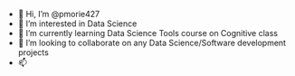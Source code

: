 - 👋 Hi, I’m @pmorie427
- 👀 I’m interested in Data Science
- 🌱 I’m currently learning Data Science Tools course on Cognitive class
- 💞️ I’m looking to collaborate on any Data Science/Software development projects
- 📫 
<!---
pmorie427/pmorie427 is a ✨ special ✨ repository because its `README.md` (this file) appears on your GitHub profile.
You can click the Preview link to take a look at your changes.
--->

